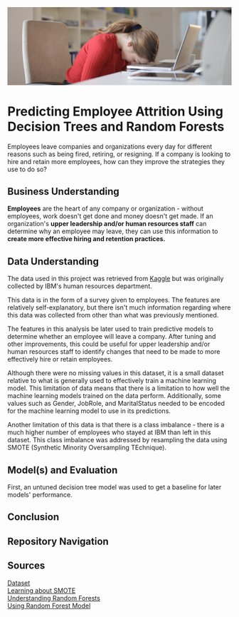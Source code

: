 ![Header](./Photos/employee_burnout_cropped.png)

# Predicting Employee Attrition Using Decision Trees and Random Forests
Employees leave companies and organizations every day for different reasons such as being fired, retiring, or resigning. If a company is looking to hire and retain more employees, how can they improve the strategies they use to do so?

## Business Understanding
**Employees** are the heart of any company or organization - without employees, work doesn't get done and money doesn't get made. If an organization's **upper leadership and/or human resources staff** can determine why an employee may leave, they can use this information to **create more effective hiring and retention practices.** 

## Data Understanding
The data used in this project was retrieved from [Kaggle](https://www.kaggle.com/datasets/pavansubhasht/ibm-hr-analytics-attrition-dataset) but was originally collected by IBM's human resources department.

This data is in the form of a survey given to employees. The features are relatively self-explanatory, but there isn't much information regarding where this data was collected from other than what was previously mentioned.

The features in this analysis be later used to train predictive models to determine whether an employee will leave a company. After tuning and other improvements, this could be useful for upper leadership and/or human resources staff to identify changes that need to be made to more effectively hire or retain employees.

Although there were no missing values in this dataset, it is a small dataset relative to what is generally used to effectively train a machine learning model. This limitation of data means that there is a limitation to how well the machine learning models trained on the data perform. Additionally, some values such as Gender, JobRole, and MaritalStatus needed to be encoded for the machine learning model to use in its predictions.

Another limitation of this data is that there is a class imbalance - there is a much higher number of employees who stayed at IBM than left in this dataset. This class imbalance was addressed by resampling the data using SMOTE (Synthetic Minority Oversampling TEchnique).

## Model(s) and Evaluation
First, an untuned decision tree model was used to get a baseline for later models' performance. 

## Conclusion

## Repository Navigation

## Sources
[Dataset](https://www.kaggle.com/datasets/pavansubhasht/ibm-hr-analytics-attrition-dataset) <br/>
[Learning about SMOTE](https://machinelearningmastery.com/smote-oversampling-for-imbalanced-classification/) <br/>
[Understanding Random Forests](https://towardsdatascience.com/understanding-random-forest-58381e0602d2) <br/>
[Using Random Forest Model](https://towardsdatascience.com/random-forest-in-python-24d0893d51c0)
